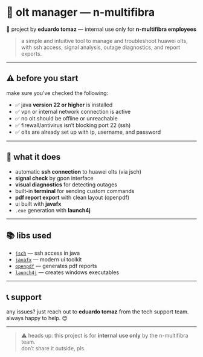 # 🧠 olt manager — n-multifibra

🔧 project by **eduardo tomaz** — internal use only for **n-multifibra employees**

> a simple and intuitive tool to manage and troubleshoot huawei olts, with ssh access, signal analysis, outage diagnostics, and report exports.

---

## ⚠️ before you start

make sure you’ve checked the following:

- ✅ java **version 22 or higher** is installed  
- ✅ vpn or internal network connection is active  
- ✅ no olt should be offline or unreachable  
- ✅ firewall/antivirus isn’t blocking port 22 (ssh)  
- ✅ olts are already set up with ip, username, and password  

---

## 🚀 what it does

- automatic **ssh connection** to huawei olts (via jsch)  
- **signal check** by gpon interface  
- **visual diagnostics** for detecting outages  
- built-in **terminal** for sending custom commands  
- **pdf report export** with clean layout (openpdf)  
- ui built with **javafx**  
- `.exe` generation with **launch4j**

---

## 📚 libs used

- [`jsch`](http://www.jcraft.com/jsch/) — ssh access in java  
- [`javafx`](https://openjfx.io/) — modern ui toolkit  
- [`openpdf`](https://github.com/LibrePDF/OpenPDF) — generates pdf reports  
- [`launch4j`](http://launch4j.sourceforge.net/) — creates windows executables  

---

## 📞 support

any issues? just reach out to **eduardo tomaz** from the tech support team.  
always happy to help. 😊

---

> ⚠️ heads up: this project is for **internal use only** by the n-multifibra team.  
> don’t share it outside, pls.

